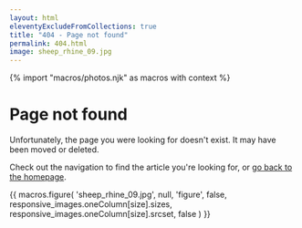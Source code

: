 ```yaml
---
layout: html
eleventyExcludeFromCollections: true
title: "404 - Page not found"
permalink: 404.html
image: sheep_rhine_09.jpg
---
```


{% import "macros/photos.njk" as macros with context %}

# Page not found

Unfortunately, the page you were looking for doesn't exist. It may have been moved or deleted.

Check out the navigation to find the article you're looking for, or [go back to the homepage](/).

{{ macros.figure(
    'sheep_rhine_09.jpg',
    null,
    'figure',
    false,
    responsive_images.oneColumn[size].sizes,
    responsive_images.oneColumn[size].srcset,
    false
) }}
